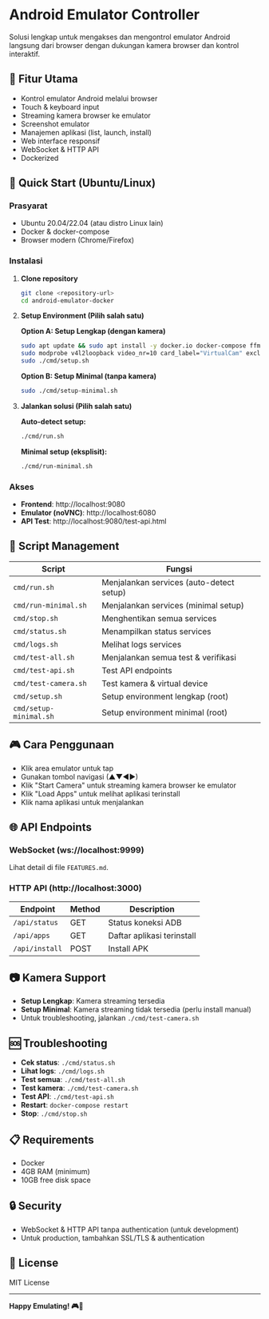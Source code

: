 # Android Emulator Controller

Solusi lengkap untuk mengakses dan mengontrol emulator Android langsung dari browser dengan dukungan kamera browser dan kontrol interaktif.

## 🎯 Fitur Utama
- Kontrol emulator Android melalui browser
- Touch & keyboard input
- Streaming kamera browser ke emulator
- Screenshot emulator
- Manajemen aplikasi (list, launch, install)
- Web interface responsif
- WebSocket & HTTP API
- Dockerized

## 🚀 Quick Start (Ubuntu/Linux)

### Prasyarat
- Ubuntu 20.04/22.04 (atau distro Linux lain)
- Docker & docker-compose
- Browser modern (Chrome/Firefox)

### Instalasi
1. **Clone repository**
   ```bash
   git clone <repository-url>
   cd android-emulator-docker
   ```

2. **Setup Environment (Pilih salah satu)**

   **Option A: Setup Lengkap (dengan kamera)**
   ```bash
   sudo apt update && sudo apt install -y docker.io docker-compose ffmpeg v4l2loopback-dkms v4l-utils jq
   sudo modprobe v4l2loopback video_nr=10 card_label="VirtualCam" exclusive_caps=1
   sudo ./cmd/setup.sh
   ```

   **Option B: Setup Minimal (tanpa kamera)**
   ```bash
   sudo ./cmd/setup-minimal.sh
   ```

3. **Jalankan solusi (Pilih salah satu)**

   **Auto-detect setup:**
   ```bash
   ./cmd/run.sh
   ```

   **Minimal setup (eksplisit):**
   ```bash
   ./cmd/run-minimal.sh
   ```

### Akses
- **Frontend**: http://localhost:9080
- **Emulator (noVNC)**: http://localhost:6080
- **API Test**: http://localhost:9080/test-api.html

## 🔧 Script Management
| Script | Fungsi |
|--------|--------|
| `cmd/run.sh` | Menjalankan services (auto-detect setup) |
| `cmd/run-minimal.sh` | Menjalankan services (minimal setup) |
| `cmd/stop.sh` | Menghentikan semua services |
| `cmd/status.sh` | Menampilkan status services |
| `cmd/logs.sh` | Melihat logs services |
| `cmd/test-all.sh` | Menjalankan semua test & verifikasi |
| `cmd/test-api.sh` | Test API endpoints |
| `cmd/test-camera.sh` | Test kamera & virtual device |
| `cmd/setup.sh` | Setup environment lengkap (root) |
| `cmd/setup-minimal.sh` | Setup environment minimal (root) |

## 🎮 Cara Penggunaan
- Klik area emulator untuk tap
- Gunakan tombol navigasi (▲▼◀▶)
- Klik "Start Camera" untuk streaming kamera browser ke emulator
- Klik "Load Apps" untuk melihat aplikasi terinstall
- Klik nama aplikasi untuk menjalankan

## 🌐 API Endpoints
### WebSocket (ws://localhost:9999)
Lihat detail di file `FEATURES.md`.

### HTTP API (http://localhost:3000)
| Endpoint | Method | Description |
|----------|--------|-------------|
| `/api/status` | GET | Status koneksi ADB |
| `/api/apps` | GET | Daftar aplikasi terinstall |
| `/api/install` | POST | Install APK |

## 📷 Kamera Support
- **Setup Lengkap**: Kamera streaming tersedia
- **Setup Minimal**: Kamera streaming tidak tersedia (perlu install manual)
- Untuk troubleshooting, jalankan `./cmd/test-camera.sh`

## 🆘 Troubleshooting
- **Cek status**: `./cmd/status.sh`
- **Lihat logs**: `./cmd/logs.sh`
- **Test semua**: `./cmd/test-all.sh`
- **Test kamera**: `./cmd/test-camera.sh`
- **Test API**: `./cmd/test-api.sh`
- **Restart**: `docker-compose restart`
- **Stop**: `./cmd/stop.sh`

## 📋 Requirements
- Docker
- 4GB RAM (minimum)
- 10GB free disk space

## 🔒 Security
- WebSocket & HTTP API tanpa authentication (untuk development)
- Untuk production, tambahkan SSL/TLS & authentication

## 📄 License
MIT License

---
**Happy Emulating! 🎮📱**